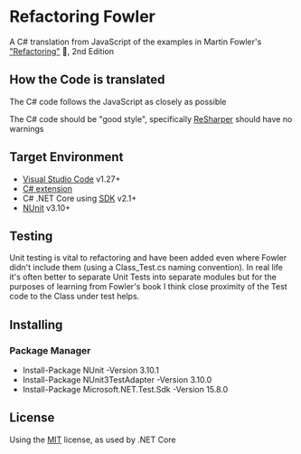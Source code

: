 # Refactoring Fowler
A C# translation from JavaScript of the examples in Martin Fowler's ["Refactoring"](https://martinfowler.com/articles/refactoring-2nd-changes.html) :book:, 2nd Edition

## How the Code is translated
The C# code follows the JavaScript as closely as possible

The C# code should be "good style", specifically [ReSharper](https://www.jetbrains.com/resharper) should have no warnings

## Target Environment
* [Visual Studio Code](https://code.visualstudio.com) v1.27+
* [C# extension](https://marketplace.visualstudio.com/items?itemName=ms-vscode.csharp)
* C# .NET Core using [SDK](https://www.microsoft.com/net/download) v2.1+
* [NUnit](https://nunit.org) v3.10+

## Testing
Unit testing is vital to refactoring and have been added even where Fowler didn't include them (using a Class_Test.cs naming convention). In real life it's often better to separate Unit Tests into separate modules but for the purposes of learning from Fowler's book I think close proximity of the Test code to the Class under test helps.

## Installing
### Package Manager
* Install-Package NUnit -Version 3.10.1
* Install-Package NUnit3TestAdapter -Version 3.10.0
* Install-Package Microsoft.NET.Test.Sdk -Version 15.8.0

## License
Using the [MIT](https://opensource.org/licenses/MIT) license, as used by .NET Core

